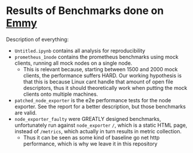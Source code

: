 # Results of Benchmarks done on [Emmy](https://gwdg.de/en/hpc/systems/emmy/)

Description of everything:
- `Untitled.ipynb` contains all analysis for reproducibility
- `prometheus_1node` contains the prometheus benchmarks using mock clients, running all mock nodes on a single node. 
  - This is relevant because, starting between 1500 and 2000 mock clients, the performance suffers HARD. Our working hypothesis is that this is because Linux cant handle that amount of open file descriptors, thus it should theoretically work when putting the mock clients onto multiple machines.
- `patched_node_exporter` is the e2e performance tests for the node exporter. See the report for a better description, but those benchmarks are valid.
- `node_exporter_faulty` were GREATLY designed benchmarks, unfortunately run against `node_exporter` `/`, which is a static HTML page, instead of `/metrics`, which actually in turn results in metric collection.
  - Thus it can be seen as some kind of baseline go net http performance, which is why we leave it in this repository
